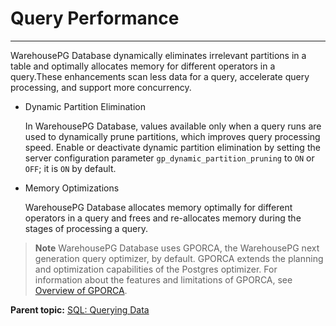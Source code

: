 # Query Performance
---

WarehousePG Database dynamically eliminates irrelevant partitions in a table and optimally allocates memory for different operators in a query.These enhancements scan less data for a query, accelerate query processing, and support more concurrency.

-   Dynamic Partition Elimination

    In WarehousePG Database, values available only when a query runs are used to dynamically prune partitions, which improves query processing speed. Enable or deactivate dynamic partition elimination by setting the server configuration parameter `gp_dynamic_partition_pruning` to `ON` or `OFF`; it is `ON` by default.

-   Memory Optimizations

    WarehousePG Database allocates memory optimally for different operators in a query and frees and re-allocates memory during the stages of processing a query.


> **Note** WarehousePG Database uses GPORCA, the WarehousePG next generation query optimizer, by default. GPORCA extends the planning and optimization capabilities of the Postgres optimizer. For information about the features and limitations of GPORCA, see [Overview of GPORCA](query-piv-opt-overview.html).

**Parent topic:** [SQL: Querying Data](../../query/topics/query.html)

